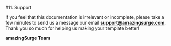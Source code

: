 #11. Support

If you feel that this documentation is irrelevant or incomplete, please take a few minutes to send us a message our email **support@amazingsurge.com**. Thank you so much for helping us making your template better!

**amazingSurge Team**
